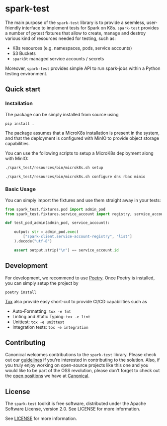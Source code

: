 # spark-test

The main purpose of the `spark-test` library is to provide a seemless, user-friendly interface
to implement tests for Spark on K8s. `spark-test` provides a number of pytest fixtures 
that allow to create, manage and destroy various kind of resources needed for testing, 
such as:

* K8s resources (e.g. namespaces, pods, service accounts)
* S3 Buckets
* `spark8t` managed service accounts / secrets

Moreover, `spark-test` provides simple API to run spark-jobs within a Python testing 
environment.

## Quick start

### Installation

The package can be simply installed from source using

```commandline
pip install . 
```

The package assumes that a MicroK8s installation is present in the system, and 
that the deployment is configured with MinIO to provide object storage capabilities.

You can use the following scripts to setup a MicroK8s deployment along with MinIO:

```bash
./spark_test/resources/bin/microk8s.sh setup

./spark_test/resources/bin/microk8s.sh configure dns rbac minio
```

### Basic Usage

You can simply import the fixtures and use them straight away in your tests:

```python
from spark_test.fixtures.pod import admin_pod
from spark_test.fixtures.service_account import registry, service_account

def test_pod_admin(admin_pod, service_account):

    output: str = admin_pod.exec(
        ["spark-client.service-account-registry", "list"]
    ).decode("utf-8")

    assert output.strip("\n") == service_account.id
```

## Development

For development, we recommend to use [Poetry](https://python-poetry.org/). Once Poetry 
is installed, you can simply setup the project by 

```commandline
poetry install
```

[Tox](https://tox.wiki/) also provide easy short-cut to provide CI/CD capabilities
such as

* Auto-Formatting: `tox -e fmt`
* Linting and Static Typing: `tox -e lint`
* Unittest: `tox -e unittest`
* Integration tests: `tox -e integration`

## Contributing

Canonical welcomes contributions to the `spark-test` library. Please check out our [guidelines](./CONTRIBUTING.md) if you're interested in contributing to the solution. Also, if you truly enjoy working on open-source projects like this one and you would like to be part of the OSS revolution, please don't forget to check out the [open positions](https://canonical.com/careers/all) we have at [Canonical](https://canonical.com/).  

## License
The `spark-test` toolkit is free software, distributed under the Apache Software License, version 2.0. See LICENSE for more information.

See [LICENSE](LICENSE) for more information.
